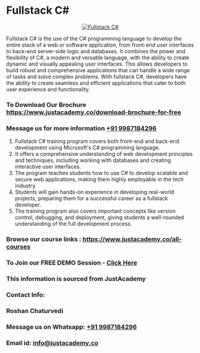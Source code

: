 # Fullstack C#

<p align="center">
  <a href="https://justacademy.co/program-detail/full-stack-web-development">
    <img src="https://justacademy.co/storage2/program_images/1704700371.webp" alt="Fullstack C#">
  </a>
</p>


Fullstack C# is the use of the C# programming language to develop the entire stack of a web or software application, from front-end user interfaces to back-end server-side logic and databases. It combines the power and flexibility of C#, a modern and versatile language, with the ability to create dynamic and visually appealing user interfaces. This allows developers to build robust and comprehensive applications that can handle a wide range of tasks and solve complex problems. With fullstack C#, developers have the ability to create seamless and efficient applications that cater to both user experience and functionality.
### To Download Our Brochure https://www.justacademy.co/download-brochure-for-free
### Message us for more information [+91 9987184296](https://api.whatsapp.com/send?phone=919987184296)
1) Fullstack C# training program covers both front-end and back-end development using Microsoft's C# programming language.
2) It offers a comprehensive understanding of web development principles and techniques, including working with databases and creating interactive user interfaces.
3) The program teaches students how to use C# to develop scalable and secure web applications, making them highly employable in the tech industry.
4) Students will gain hands-on experience in developing real-world projects, preparing them for a successful career as a fullstack developer.
5) The training program also covers important concepts like version control, debugging, and deployment, giving students a well-rounded understanding of the full development process.

### Browse our course links : https://www.justacademy.co/all-courses 
### To Join our FREE DEMO Session - [Click Here](https://www.justacademy.co/register-for-course-demo)


### This information is sourced from JustAcademy
### Contact Info:
### Roshan Chaturvedi
### Message us on Whatsapp: [+91 9987184296](https://api.whatsapp.com/send?phone=919987184296)
### Email id: [info@justacademy.co](mailto:info@justacademy.co)
                    